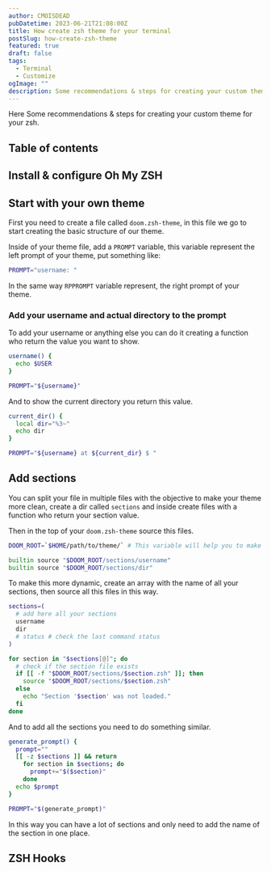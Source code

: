 ```yaml
---
author: CMOISDEAD
pubDatetime: 2023-06-21T21:08:00Z
title: How create zsh theme for your terminal
postSlug: how-create-zsh-theme
featured: true
draft: false
tags:
  - Terminal
  - Customize
ogImage: ""
description: Some recommendations & steps for creating your custom theme for your zsh.
---
```


Here Some recommendations & steps for creating your custom theme for your zsh.

## Table of contents

## Install & configure Oh My ZSH

## Start with your own theme

First you need to create a file called `doom.zsh-theme`, in this file we go to start creating the basic structure of our theme.

Inside of your theme file, add a `PROMPT` variable, this variable represent the left prompt of your theme, put something like:

```zsh
PROMPT="username: "
```

In the same way `RPPROMPT` variable represent, the right prompt of your theme.

### Add your username and actual directory to the prompt

To add your username or anything else you can do it creating a function who return the value you want to show.

```zsh
username() {
  echo $USER
}

PROMPT="${username}"
```

And to show the current directory you return this value.

```zsh
current_dir() {
  local dir="%3~"
  echo dir
}

PROMPT="${username} at ${current_dir} $ "
```

## Add sections

You can split your file in multiple files with the objective to make your theme more clean, create a dir called `sections` and inside create files with a function who return your section value.

Then in the top of your `doom.zsh-theme` source this files.

```zsh
DOOM_ROOT=`$HOME/path/to/theme/` # This variable will help you to make your code cleaner.

builtin source "$DOOM_ROOT/sections/username"
builtin source "$DOOM_ROOT/sections/dir"
```

To make this more dynamic, create an array with the name of all your sections, then source all this files in this way.

```zsh
sections=(
  # add here all your sections
  username
  dir
  # status # check the last command status
)

for section in "$sections[@]"; do
  # check if the section file exists
  if [[ -f "$DOOM_ROOT/sections/$section.zsh" ]]; then
    source "$DOOM_ROOT/sections/$section.zsh"
  else
    echo "Section '$section' was not loaded."
  fi
done
```

And to add all the sections you need to do something similar.

```zsh
generate_prompt() {
  prompt=""
  [[ -z $sections ]] && return
    for section in $sections; do
      prompt+="$($section)"
    done
  echo $prompt
}

PROMPT="$(generate_prompt)"
```

In this way you can have a lot of sections and only need to add the name of the section in one place.

## ZSH Hooks
